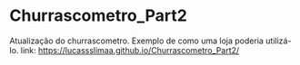 # Churrascometro_Part2
Atualização do churrascometro. Exemplo de como uma loja poderia utilizá-lo.
link: https://lucassslimaa.github.io/Churrascometro_Part2/
